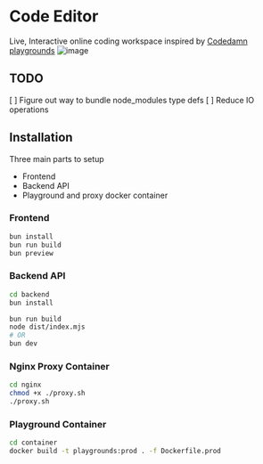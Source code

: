 # Code Editor

Live, Interactive online coding workspace inspired by [Codedamn playgrounds](https://codedamn.com/playgrounds)
![image](https://codedamn-web.s3.ap-south-1.amazonaws.com/full.png)

## TODO

[ ] Figure out way to bundle node_modules type defs
[ ] Reduce IO operations

## Installation

Three main parts to setup

- Frontend
- Backend API
- Playground and proxy docker container

### Frontend

```bash
bun install
bun run build
bun preview
```

### Backend API

```bash
cd backend
bun install

bun run build
node dist/index.mjs
# OR
bun dev
```

### Nginx Proxy Container

```bash
cd nginx
chmod +x ./proxy.sh
./proxy.sh
```

### Playground Container

```bash
cd container
docker build -t playgrounds:prod . -f Dockerfile.prod
```
